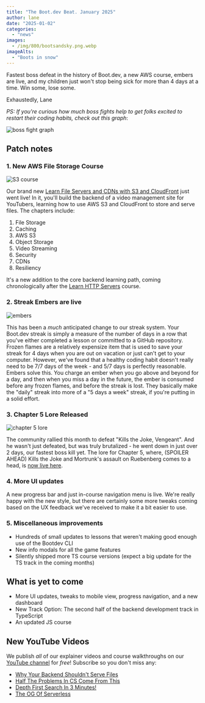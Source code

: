 ```yaml
---
title: "The Boot.dev Beat. January 2025"
author: lane
date: "2025-01-02"
categories:
  - "news"
images:
  - /img/800/bootsandsky.png.webp
imageAlts:
  - "Boots in snow"
---
```


Fastest boss defeat in the history of Boot.dev, a new AWS course, embers are live, and my children just won't stop being sick for more than 4 days at a time. Win some, lose some.

Exhaustedly, Lane

_PS: If you're curious how much boss fights help to get folks excited to restart their coding habits, check out this graph_:

![boss fight graph](/img/800/bossfightstarts.png.webp)

## Patch notes

### 1. New AWS File Storage Course

![S3 course](/img/800/s3courseimage.jpeg.webp)

Our brand new [Learn File Servers and CDNs with S3 and CloudFront](https://www.boot.dev/courses/learn-file-servers-s3-cloudfront-golang) just went live! In it, you'll build the backend of a video management site for YouTubers, learning how to use AWS S3 and CloudFront to store and serve files. The chapters include:

1. File Storage
2. Caching
3. AWS S3
4. Object Storage
5. Video Streaming
6. Security
7. CDNs
8. Resiliency

It's a new addition to the core backend learning path, coming chronologically after the [Learn HTTP Servers](https://www.boot.dev/courses/learn-http-servers-golang) course.

### 2. Streak Embers are live

![embers](/img/800/emberslit.png.webp)

This has been a _much_ anticipated change to our streak system. Your Boot.dev streak is simply a measure of the number of days in a row that you've either completed a lesson or committed to a GitHub repository. Frozen flames are a relatively expensize item that is used to save your streak for 4 days when you are out on vacation or just can't get to your computer. However, we've found that a healthy coding habit doesn't really need to be 7/7 days of the week - and 5/7 days is perfectly reasonable. Embers solve this. You charge an ember when you go above and beyond for a day, and then when you miss a day in the future, the ember is consumed before any frozen flames, and before the streak is lost. They basically make the "daily" streak into more of a "5 days a week" streak, if you're putting in a solid effort.

### 3. Chapter 5 Lore Released

![chapter 5 lore](/img/800/guardianimage.png.CRYSsxuu.webp.webp)

The community rallied this month to defeat "Kills the Joke, Vengeant". And he wasn't just defeated, but was truly brutalized - he went down in just over 2 days, our fastest boss kill yet. The lore for Chapter 5, where, (SPOILER AHEAD) Kills the Joke and Mortrunk's assault on Ruebenberg comes to a head, is [now live here](https://www.boot.dev/lore/the-guardian).

### 4. More UI updates

A new progress bar and just in-course navigation menu is live. We're really happy with the new style, but there are certainly some more tweaks coming based on the UX feedback we've received to make it a bit easier to use.

### 5. Miscellaneous improvements

- Hundreds of small updates to lessons that weren't making good enough use of the Bootdev CLI
- New info modals for all the game features
- Silently shipped more TS course versions (expect a big update for the TS track in the coming months)

## What is yet to come

- More UI updates, tweaks to mobile view, progress navigation, and a new dashboard
- New Track Option: The second half of the backend development track in TypeScript
- An updated JS course

## New YouTube Videos

We publish _all_ of our explainer videos and course walkthroughs on our [YouTube channel](https://www.youtube.com/@bootdotdev?sub_confirmation=1) for _free_! Subscribe so you don't miss any:

- [Why Your Backend Shouldn't Serve Files](https://www.youtube.com/watch?v=aybSXT9ZJ8w)
- [Half The Problems In CS Come From This](https://www.youtube.com/watch?v=ygJJ5Gg7txA)
- [Depth First Search In 3 Minutes!](https://www.youtube.com/watch?v=WEVWAF50Mc4)
- [The OG Of Serverless](https://www.youtube.com/watch?v=ImSmxjF-4Ms)

